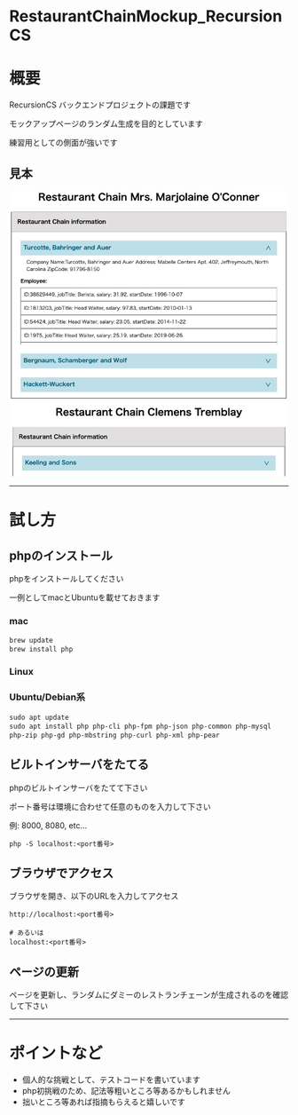 # RestaurantChainMockup_RecursionCS

# 概要

RecursionCS バックエンドプロジェクトの課題です

モックアップページのランダム生成を目的としています

練習用としての側面が強いです

## 見本

![見本](doc/img/image.png)

---

# 試し方 

## phpのインストール

phpをインストールしてください

一例としてmacとUbuntuを載せておきます

### mac

```shell
brew update
brew install php
```

### Linux

### Ubuntu/Debian系

```shell
sudo apt update
sudo apt install php php-cli php-fpm php-json php-common php-mysql php-zip php-gd php-mbstring php-curl php-xml php-pear
```

## ビルトインサーバをたてる

phpのビルトインサーバをたてて下さい

ポート番号は環境に合わせて任意のものを入力して下さい

例: 8000, 8080, etc...

```shell
php -S localhost:<port番号>
```

## ブラウザでアクセス

ブラウザを開き、以下のURLを入力してアクセス

```plane
http://localhost:<port番号>

# あるいは
localhost:<port番号>
```

## ページの更新

ページを更新し、ランダムにダミーのレストランチェーンが生成されるのを確認して下さい

---

# ポイントなど

- 個人的な挑戦として、テストコードを書いています
- php初挑戦のため、記法等粗いところ等あるかもしれません
- 拙いところ等あれば指摘もらえると嬉しいです
